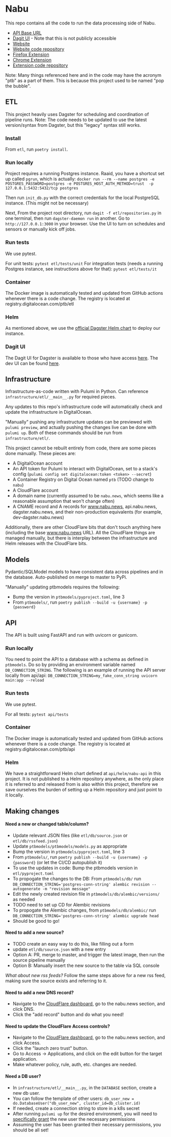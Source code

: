 # Nabu
This repo contains all the code to run the data processing side of Nabu.

- [API Base URL](https://api.nabu.news)
- [Dagit UI](https://dagster.nabu.news) - Note that this is not publicly accessible
- [Website](https://www.nabu.news)
- [Website code repository](https://github.com/raaidarshad/nabu-website)
- [Firefox Extension](https://addons.mozilla.org/en-US/firefox/addon/nabu/)
- [Chrome Extension](https://chrome.google.com/webstore/detail/nabu/bgmcmbjhfdnfaplfiiphlefclhhhnajb)
- [Extension code repository](https://github.com/raaidarshad/nabu-browser-extension)

Note: Many things referenced here and in the code may have the acronym "ptb" as a part of them. This is because this
project used to be named "pop the bubble".

## ETL
This project heavily uses Dagster for scheduling and coordination of pipeline runs. Note: The code needs to be updated
to use the latest version/syntax from Dagster, but this "legacy" syntax still works.

### Install
From `etl`, run `poetry install`.

### Run locally
Project requires a running Postgres instance. Raaid, you have a shortcut set up called `pgrun`, which is
actually: `docker run --rm --name postgres -e POSTGRES_PASSWORD=postgres -e POSTGRES_HOST_AUTH_METHOD=trust 
-p 127.0.0.1:5432:5432/tcp postgres`

Then run `init_db.py` with the correct credentials for the local PostgreSQL instance. (This might not be necessary)

Next, From the project root directory, run `dagit -f etl/repositories.py` in one terminal, then run 
`dagster-daemon run` in another. Go to `http://127.0.0.1:3000` in your browser. Use the UI to turn on schedules
and sensors or manually kick off jobs.

### Run tests
We use pytest.

For unit tests: `pytest etl/tests/unit`
For integration tests (needs a running Postgres instance, see instructions above for that): `pytest etl/tests/it`

### Container
The Docker image is automatically tested and updated from GitHub actions whenever there is a code change. The registry
is located at registry.digitalocean.com/ptb/etl

### Helm
As mentioned above, we use the [official Dagster Helm chart](https://github.com/dagster-io/dagster/tree/master/helm/dagster) to deploy our instance.

### Dagit UI
The Dagit UI for Dagster is available to those who have access [here](https://dagster.nabu.news).
The dev UI can be found [here](https://dev-dagster.nabu.news).

## Infrastructure
Infrastructure-as-code written with Pulumi in Python. Can reference `infrastructure/etl/__main__.py` for required
pieces.

Any updates to this repo's infrastructure code will automatically check and update the infrastructure in DigitalOcean.

"Manually" pushing any infrastructure updates can be previewed with `pulumi preview`, and actually pushing the changes 
live can be done with `pulumi up`. Both of these commands should be run from `infrastructure/etl/`.

This project cannot be rebuilt entirely from code, there are some pieces done manually. These pieces are:

- A DigitalOcean account
- An API token for Pulumi to interact with DigitalOcean, set to a stack's config (`pulumi config set digitalocean:token <token> --secret`)
- A Container Registry on Digital Ocean named `ptb` (TODO change to `nabu`)
- A CloudFlare account
- A domain name (currently assumed to be `nabu.news`, which seems like a reasonable assumption that won't change often)
- A CNAME record and A records for www.nabu.news, api.nabu.news, dagster.nabu.news, and their non-production equivalents (for example, dev-dagster.nabu.news)

Additionally, there are other CloudFlare bits that don't touch anything here (including the base www.nabu.news URL).
All the CloudFlare things are managed manually, but there is interplay between the infrastructure and Helm releases with the CloudFlare bits.

## Models
Pydantic/SQLModel models to have consistent data across pipelines and in the database. Auto-published on merge to
master to PyPi.

"Manually" updating ptbmodels requires the following:

- Bump the version in `ptbmodels/pyproject.toml`, line 3
- From `ptbmodels/`, run `poetry publish --build -u {username} -p {password}`

## API
The API is built using FastAPI and run with uvicorn or gunicorn.

### Run locally
You need to point the API to a database with a schema as defined in `ptbmodels`. Do so by providing an environment
variable named `DB_CONNECTION_STRING`. The following is an example of running the API server locally from api/api:
`DB_CONNECTION_STRING=my_fake_conn_string uvicorn main:app --reload`

### Run tests
We use pytest.

For all tests: `pytest api/tests`

### Container
The Docker image is automatically tested and updated from GitHub actions whenever there is a code change. The registry
is located at registry.digitalocean.com/ptb/api

### Helm
We have a straightforward Helm chart defined at `api/helm/nabu-api` in this project. It is not published to a Helm
repository anywhere, as the only place it is referred to and released from is also within this project, therefore we
save ourselves the burden of setting up a Helm repository and just point to it locally.

## Making changes

#### Need a new or changed table/column?

- Update relevant JSON files (like `etl/db/source.json` or `etl/db/rssfeed.json`)
- Update `ptbmodels/ptbmodels/models.py` as appropriate
- Bump the version in `ptbmodels/pyproject.toml`, line 3
- From `ptbmodels/`, run `poetry publish --build -u {username} -p {password}` (or let the CI/CD autopublish it)
- To use the updates in code: Bump the ptbmodels version in `etl/pyproject.toml`
- To propogate the changes to the DB: From `ptbmodels/db/` run `DB_CONNECTION_STRING='postgres-conn-string' alembic revision --autogenerate -m "revision message"`
- Edit the newly created revision file in `ptbmodels/db/alembic/versions/` as needed
- TODO need to set up CD for Alembic revisions
- To propogate the Alembic changes, from `ptbmodels/db/alembic/` run `DB_CONNECTION_STRING='postgres-conn-string' alembic upgrade head`
- Should be good to go!

#### Need to add a new source?

- TODO create an easy way to do this, like filling out a form
- update `etl/db/source.json` with a new entry
- Option A: PR, merge to master, and trigger the latest image, then run the source pipeline manually
- Option B: Manually insert the new source to the table via SQL console

*What about new rss feeds?*
Follow the same steps above for a new rss feed, making sure the source exists and referring to it.

#### Need to add a new DNS record?

- Navigate to the [CloudFlare dashboard](https://dash.cloudflare.com), go to the nabu.news section, and click DNS.
- Click the "add record" button and do what you need!

#### Need to update the CloudFlare Access controls?

- Navigate to the [CloudFlare dashboard](https://dash.cloudflare.com), go to the nabu.news section, and click Access.
- Click the "launch zero trust" button.
- Go to Access -> Applications, and click on the edit button for the target application.
- Make whatever policy, rule, auth, etc. changes are needed.

#### Need a DB user?

- In `infrastructure/etl/__main__.py`, in the `DATABASE` section, create a new db user.
- You can follow the template of other users: `db_user_new = do.DatabaseUser("db_user_new", cluster_id=db_cluster.id)`
- If needed, create a connection string to store in a k8s secret
- After running `pulumi up` for the desired environment, you will need to [specifically grant](https://www.postgresql.org/docs/13/sql-grant.html) the new user the necessary permissions
- Assuming the user has been granted their necessary permissions, you should be all set!

